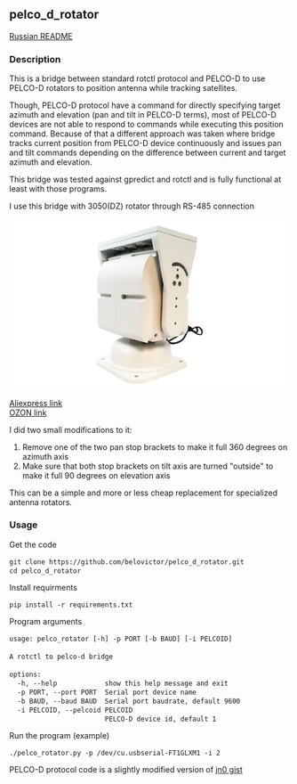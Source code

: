 ## pelco_d_rotator

[Russian README](README-ru.md)

### Description

This is a bridge between standard rotctl protocol and PELCO-D to use PELCO-D rotators to position antenna while
tracking satellites.

Though, PELCO-D protocol have a command for directly specifying target azimuth and elevation (pan and tilt in PELCO-D
terms), most of PELCO-D devices are not able to respond to commands while executing this position command. Because of
that a different approach was taken where bridge tracks current position from PELCO-D device continuously and issues
pan and tilt commands depending on the difference between current and target azimuth and elevation.

This bridge was tested against gpredict and rotctl and is fully functional at least with those programs.

I use this bridge with 3050(DZ) rotator through RS-485 connection  

![alt text](images/rotator_3050.png)

[Aliexpress link](https://aliexpress.ru/item/1005008588968258.html)  
[OZON link](https://www.ozon.ru/product/ulichnoe-povorotnoe-ustroystvo-dlya-kamer-videonablyudeniya-3050-dz-rs-485-q22580305-povorotnoe-1508008122/)  

I did two small modifications to it:
1. Remove one of the two pan stop brackets to make it full 360 degrees on azimuth axis
2. Make sure that both stop brackets on tilt axis are turned "outside" to make it full 90 degrees on elevation axis

This can be a simple and more or less cheap replacement for specialized antenna rotators.

### Usage

Get the code

```
git clone https://github.com/belovictor/pelco_d_rotator.git
cd pelco_d_rotator
```


Install requirments

```
pip install -r requirements.txt
```

Program arguments

```
usage: pelco_rotator [-h] -p PORT [-b BAUD] [-i PELCOID]

A rotctl to pelco-d bridge

options:
  -h, --help            show this help message and exit
  -p PORT, --port PORT  Serial port device name
  -b BAUD, --baud BAUD  Serial port baudrate, default 9600
  -i PELCOID, --pelcoid PELCOID
                        PELCO-D device id, default 1
```

Run the program (example)

```
./pelco_rotator.py -p /dev/cu.usbserial-FT1GLXM1 -i 2
```


PELCO-D protocol code is a slightly modified version of [jn0 gist](https://gist.github.com/jn0/cc5c78f4a0f447a6fb2e45a5d9efa13d)
